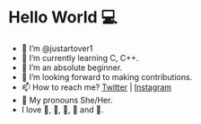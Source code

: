  # Hello World :computer:
- 👋 I’m @justartover1
- 👀 I’m currently learning C, C++.
- 🌱 I’m an absolute beginner.
- :handshake: I’m looking forward to making contributions.
- 📫 How to reach me? [Twitter](https://twitter.com/justartover) | [Instagram](https://www.instagram.com/justartover/)
- :woman: My pronouns She/Her.
- I love :chocolate_bar:, :ramen:, :ice_cream:, :musical_note: and :dog:. 


<!---
justartover1/justartover1 is a ✨ special ✨ repository because its `README.md` (this file) appears on your GitHub profile.
You can click the Preview link to take a look at your changes.
--->
